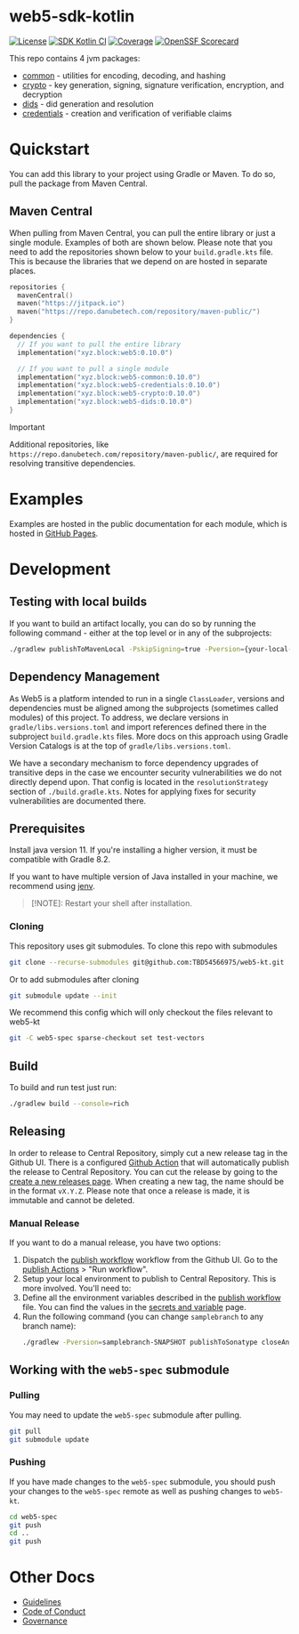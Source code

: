 # web5-sdk-kotlin

[![License](https://img.shields.io/github/license/TBD54566975/web5-kt)](https://github.com/TBD54566975/web5-kt/blob/main/LICENSE)
[![SDK Kotlin CI](https://github.com/TBD54566975/web5-kt/actions/workflows/ci.yml/badge.svg)](https://github.com/TBD54566975/web5-kt/actions/workflows/ci.yml) [![Coverage](https://img.shields.io/codecov/c/gh/tbd54566975/web5-kt/main?logo=codecov&logoColor=FFFFFF&style=flat-square&token=YI87CKF1LI)](https://codecov.io/github/TBD54566975/web5-kt)
[![OpenSSF Scorecard](https://api.securityscorecards.dev/projects/github.com/TBD54566975/web5-kt/badge)](https://securityscorecards.dev/viewer/?uri=github.com/TBD54566975/web5-kt)

This repo contains 4 jvm packages:

* [common](./common) - utilities for encoding, decoding, and hashing
* [crypto](./crypto) - key generation, signing, signature verification, encryption, and decryption
* [dids](./dids) - did generation and resolution
* [credentials](./credentials) - creation and verification of verifiable claims

# Quickstart

You can add this library to your project using Gradle or Maven. To do so, pull the package from Maven Central.

## Maven Central

When pulling from Maven Central, you can pull the entire library or just a single module. Examples of both are shown
below. Please note that you need to add the repositories shown below to your `build.gradle.kts` file. This is because
the libraries that we depend on are hosted in separate places.

```kt
repositories {
  mavenCentral()
  maven("https://jitpack.io")
  maven("https://repo.danubetech.com/repository/maven-public/")
}

dependencies {
  // If you want to pull the entire library
  implementation("xyz.block:web5:0.10.0")

  // If you want to pull a single module
  implementation("xyz.block:web5-common:0.10.0")
  implementation("xyz.block:web5-credentials:0.10.0")
  implementation("xyz.block:web5-crypto:0.10.0")
  implementation("xyz.block:web5-dids:0.10.0")
}
```

> [!IMPORTANT]
> Additional repositories, like `https://repo.danubetech.com/repository/maven-public/`, are required for resolving
transitive dependencies.

# Examples

Examples are hosted in the public documentation for each module, which is hosted
in [GitHub Pages](https://tbd54566975.github.io/web5-kt/docs/htmlMultiModule/credentials/index.html).

# Development

## Testing with local builds
If you want to build an artifact locally, you can do so by running the following command - either at the top level or in any of the subprojects:
```sh
./gradlew publishToMavenLocal -PskipSigning=true -Pversion={your-local-version-name}
```

## Dependency Management
As Web5 is a platform intended to run in a single `ClassLoader`, 
versions and dependencies must be aligned among the subprojects
(sometimes called modules) of this project. To address, we declare
versions in `gradle/libs.versions.toml` and import references defined
there in the subproject `build.gradle.kts` files. More docs on this 
approach using Gradle Version Catalogs is at the top of `gradle/libs.versions.toml`.

We have a secondary mechanism to force dependency upgrades of transitive
deps in the case we encounter security vulnerabilities we do not directly
depend upon. That config is located in the `resolutionStrategy` section of 
`./build.gradle.kts`. Notes for applying fixes for security vulnerabilities
are documented there.

## Prerequisites

Install java version 11. If you're installing a higher version, it must be compatible with Gradle 8.2.

If you want to have multiple version of Java installed in your machine, we recommend using [jenv](https://www.jenv.be/).

> [!NOTE]: Restart your shell after installation.

### Cloning
This repository uses git submodules. To clone this repo with submodules
```sh
git clone --recurse-submodules git@github.com:TBD54566975/web5-kt.git
```
Or to add submodules after cloning
```sh
git submodule update --init
```
We recommend this config which will only checkout the files relevant to web5-kt
```sh
git -C web5-spec sparse-checkout set test-vectors
```

## Build

To build and run test just run:

```bash
./gradlew build --console=rich
```

## Releasing

In order to release to Central Repository, simply cut a new release tag in the Github UI. There is a configured [Github
Action](./.github/workflows/publish.yml) that will automatically publish the release to Central Repository. You can cut
the release by going to the [create a new releases page](https://github.com/TBD54566975/web5-kt/releases/new). When
creating a new tag, the name should be in the format `vX.Y.Z`. Please note that once a release is made, it is immutable
and cannot be deleted.

### Manual Release

If you want to do a manual release, you have two options:

1. Dispatch the [publish workflow](./.github/workflows/publish.yml) workflow from the Github UI. Go to the [publish
   Actions](https://github.com/TBD54566975/web5-kt/actions) > "Run workflow".
2. Setup your local environment to publish to Central Repository. This is more involved. You'll need to:
  1. Define all the environment variables described in the [publish workflow](./.github/workflows/publish.yml) file. You
     can find the values in the [secrets and variable](https://github.com/TBD54566975/web5-kt/settings/secrets/actions)
     page.
  2. Run the following command (you can change `samplebranch` to any branch name):
     ```bash
     ./gradlew -Pversion=samplebranch-SNAPSHOT publishToSonatype closeAndReleaseSonatypeStagingRepository
     ```

## Working with the `web5-spec` submodule

### Pulling
You may need to update the `web5-spec` submodule after pulling.
```sh
git pull
git submodule update
```

### Pushing
If you have made changes to the `web5-spec` submodule, you should push your changes to the `web5-spec` remote as well as pushing changes to `web5-kt`.
```sh
cd web5-spec
git push
cd ..
git push
```

# Other Docs

* [Guidelines](./CONVENTIONS.md)
* [Code of Conduct](./CODE_OF_CONDUCT.md)
* [Governance](./GOVERNANCE.md)
